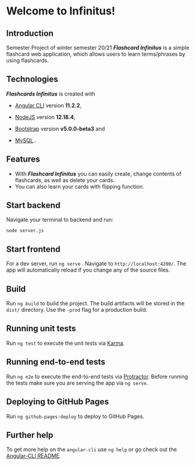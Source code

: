 # Welcome to Infinitus!

## Introduction 
Semester Project of winter semester 20/21 ***Flashcard Infinitus*** is a simple flashcard web application, which allows users to learn terms/phrases by using flashcards.

## Technologies
 ***Flashcards Infinitus*** is created with 

 - [Angular CLI](https://github.com/angular/angular-cli) version **11.2.2**,
  
 - [NodeJS](https://github.com/nodejs/node) version **12.18.4**,
 - [Bootstrap](https://getbootstrap.com) version **v5.0.0-beta3** and
 - [MySQL](https://www.mysql.com)..

## Features

 - With ***Flashcard Infinitus*** you can easily create, change contents of flashcards, as well as delete your cards. 
 - You can also learn your cards with flipping function.

## Start backend 
Navigate your terminal to backend and run: 

    node server.js

## Start frontend

For a dev server, run `ng serve` . Navigate to `http://localhost:4200/`. The app will automatically reload if you change any of the source files.


## Build
Run `ng build` to build the project. The build artifacts will be stored in the `dist/` directory. Use the `-prod` flag for a production build.

## Running unit tests

Run  `ng test`  to execute the unit tests via  [Karma](https://karma-runner.github.io/).

## [](https://github.com/jfreiheit/prog1#running-end-to-end-tests)Running end-to-end tests

Run  `ng e2e`  to execute the end-to-end tests via  [Protractor](http://www.protractortest.org/). Before running the tests make sure you are serving the app via  `ng serve`.

## [](https://github.com/jfreiheit/prog1#deploying-to-github-pages)Deploying to GitHub Pages

Run  `ng github-pages:deploy`  to deploy to GitHub Pages.

## [](https://github.com/jfreiheit/prog1#further-help)Further help

To get more help on the  `angular-cli`  use  `ng help`  or go check out the  [Angular-CLI README](https://github.com/angular/angular-cli/blob/master/README.md).
